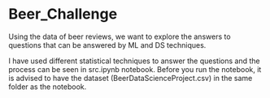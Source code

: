 # Beer_Challenge

Using the data of beer reviews, we want to explore the answers to questions that can be answered by ML and DS techniques.

I have used different statistical techniques to answer the questions and the process can be seen in src.ipynb notebook. Before you run the notebook, it is advised to have the dataset (BeerDataScienceProject.csv) in the same folder as the notebook.
